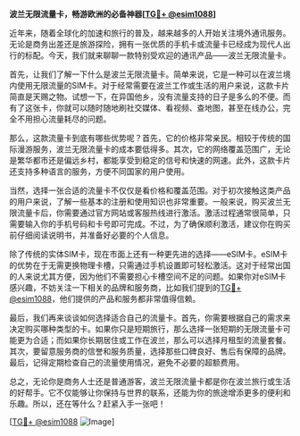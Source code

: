 **波兰无限流量卡，畅游欧洲的必备神器[[TG💪+ @esim1088](https://t.me/s/esim1088)]**

近年来，随着全球化的加速和旅行的普及，越来越多的人开始关注境外通讯服务。无论是商务出差还是旅游探险，拥有一张优质的手机卡或流量卡已经成为现代人出行的标配。今天，我们就来聊聊一款特别受欢迎的通讯产品——波兰无限流量卡。

首先，让我们了解一下什么是波兰无限流量卡。简单来说，它是一种可以在波兰境内使用无限流量的SIM卡。对于经常需要在波兰工作或生活的用户来说，这款卡片简直是天赐之物。试想一下，在异国他乡，没有流量支持的日子是多么的不便。而有了这张卡，你就可以随时随地刷社交媒体、看视频、查地图，甚至在线办公，完全不用担心流量耗尽的问题。

那么，这款流量卡到底有哪些优势呢？首先，它的价格非常亲民。相较于传统的国际漫游服务，波兰无限流量卡的成本要低得多。其次，它的网络覆盖范围广，无论是繁华都市还是偏远乡村，都能享受到稳定的信号和快速的网速。此外，这款卡片还支持多种语言的服务，方便不同国家的用户使用。

当然，选择一张合适的流量卡不仅仅是看价格和覆盖范围。对于初次接触这类产品的用户来说，了解一些基本的注册和使用知识也非常重要。一般来说，购买波兰无限流量卡后，你需要通过官方网站或客服热线进行激活。激活过程通常很简单，只需要输入你的手机号码和卡号即可完成。不过，为了确保顺利激活，建议你在购买前仔细阅读说明书，并准备好必要的个人信息。

除了传统的实体SIM卡，现在市面上还有一种更先进的选择——eSIM卡。eSIM卡的优势在于无需更换物理卡槽，只需通过手机设置即可轻松激活。这对于经常出国的人来说尤其方便，因为他们不需要担心卡槽空间不足的问题。如果你对eSIM卡感兴趣，不妨关注一下相关的品牌和服务商，比如我们提到的[TG💪+ @esim1088](https://t.me/s/esim1088)，他们提供的产品和服务都非常值得信赖。

最后，我们再来谈谈如何选择适合自己的流量卡。首先，你需要根据自己的需求来决定购买哪种类型的卡。如果你只是短期旅行，那么选择一张短期的无限流量卡可能更为合适；而如果你长期居住或工作在波兰，那么可以选择月租型的流量套餐。其次，要留意服务商的信誉和服务质量，选择那些口碑良好、售后有保障的品牌。最后，记得定期检查自己的流量使用情况，避免不必要的超额费用。

总之，无论你是商务人士还是普通游客，波兰无限流量卡都是你在波兰旅行或生活的好帮手。它不仅能够让你保持与世界的联系，还能为你的旅途增添更多的便利和乐趣。所以，还在等什么？赶紧入手一张吧！

[[TG💪+ @esim1088](https://t.me/s/esim1088) ![Image](https://i.postimg.cc/4NQfJmqS/Snipaste-2025-05-13-00-14-12.png)]